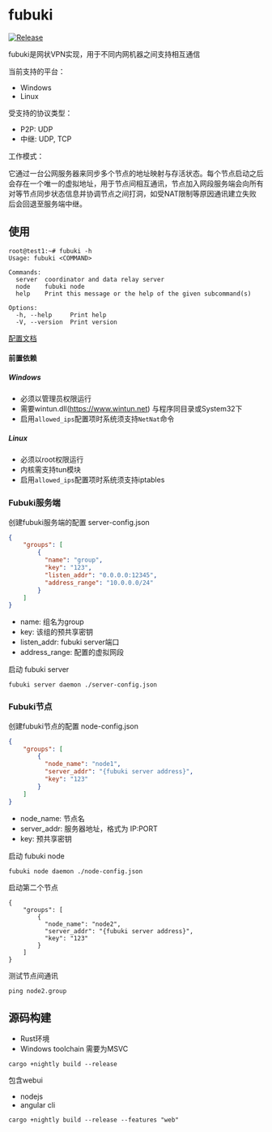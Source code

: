 # fubuki
[![Release](https://github.com/xutianyi1999/fubuki/actions/workflows/rust.yml/badge.svg)](https://github.com/xutianyi1999/fubuki/actions/workflows/rust.yml)

fubuki是网状VPN实现，用于不同内网机器之间支持相互通信

当前支持的平台：

- Windows
- Linux

受支持的协议类型：

- P2P: UDP
- 中继: UDP, TCP

工作模式：

它通过一台公网服务器来同步多个节点的地址映射与存活状态。每个节点启动之后会存在一个唯一的虚拟地址，用于节点间相互通讯，节点加入网段服务端会向所有对等节点同步状态信息并协调节点之间打洞，如受NAT限制等原因通讯建立失败后会回退至服务端中继。

## 使用

```shell
root@test1:~# fubuki -h
Usage: fubuki <COMMAND>

Commands:
  server  coordinator and data relay server
  node    fubuki node
  help    Print this message or the help of the given subcommand(s)

Options:
  -h, --help     Print help
  -V, --version  Print version
```

[配置文档](https://github.com/xutianyi1999/fubuki/tree/v0.5/cfg-example)

#### 前置依赖

#####  Windows

- 必须以管理员权限运行
- 需要wintun.dll(https://www.wintun.net) 与程序同目录或System32下
- 启用`allowed_ips`配置项时系统须支持`NetNat`命令

##### Linux

- 必须以root权限运行
- 内核需支持tun模块
- 启用`allowed_ips`配置项时系统须支持iptables


### Fubuki服务端

创建fubuki服务端的配置 server-config.json

```json
{
	"groups": [
        {
          "name": "group",
          "key": "123",
          "listen_addr": "0.0.0.0:12345",
          "address_range": "10.0.0.0/24"
        }
  	]
}
```

- name: 组名为group
- key: 该组的预共享密钥
- listen_addr: fubuki server端口
- address_range: 配置的虚拟网段

启动 fubuki server

```shell
fubuki server daemon ./server-config.json
```

### Fubuki节点

创建fubuki节点的配置 node-config.json

```json
{
    "groups": [
        {
          "node_name": "node1",
          "server_addr": "{fubuki server address}",
          "key": "123"
        }
  	]
}
```

- node_name: 节点名
- server_addr: 服务器地址，格式为 IP:PORT
- key: 预共享密钥

启动 fubuki node

```shell
fubuki node daemon ./node-config.json
```

启动第二个节点

```shell
{
    "groups": [
        {
          "node_name": "node2",
          "server_addr": "{fubuki server address}",
          "key": "123"
        }
  	]
}
```

测试节点间通讯

```shell
ping node2.group
```

## 源码构建

- Rust环境
- Windows toolchain 需要为MSVC

```shell
cargo +nightly build --release
```

包含webui

- nodejs
- angular cli

```shell
cargo +nightly build --release --features "web"
```

